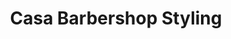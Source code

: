 ---
title: "Casa Barbershop Styling"
url: /east-boston/casa-barbershop-styling/
shop: hairdresser
---